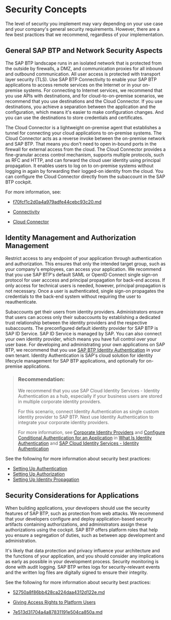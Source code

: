 <!-- loio951d36ce07324f919f74f52b0f9f9e0a -->

# Security Concepts

The level of security you implement may vary depending on your use case and your company's general security requirements. However, there are a few best practices that we recommend, regardless of your implementation.



<a name="loio951d36ce07324f919f74f52b0f9f9e0a__section_jp5_q4n_cgb"/>

## General SAP BTP and Network Security Aspects

The SAP BTP landscape runs in an isolated network that is protected from the outside by firewalls, a DMZ, and communication proxies for all inbound and outbound communication. All user access is protected with transport layer security \(TLS\). Use SAP BTP Connectivity to enable your SAP BTP applications to access remote services on the Internet or in your on-premise systems. For connecting to Internet services, we recommend that you use APIs with destinations, and for cloud-to-on-premise scenarios, we recommend that you use destinations and the Cloud Connector. If you use destinations, you achieve a separation between the application and the configuration, which means it's easier to make configuration changes. And you can use the destinations to store credentials and certificates.

The Cloud Connector is a lightweight on-premise agent that establishes a tunnel for connecting your cloud applications to on-premise systems. The Cloud Connector acts as a reverse invoke between the on-premise network and SAP BTP. That means you don't need to open in-bound ports in the firewall for external access from the cloud. The Cloud Connector provides a fine-granular access control mechanism, supports multiple protocols, such as RFC and HTTP, and can forward the cloud user identity using principal propagation. It enables users to log on to on-premise systems without logging in again by forwarding their logged-on identity from the cloud. You can configure the Cloud Connector directly from the subaccount in the SAP BTP cockpit.

For more information, see:

-   [f70fcf1c2d0a4a979adfe44cebc93c20.md](f70fcf1c2d0a4a979adfe44cebc93c20.md)

-    [Connectivity](https://help.sap.com/viewer/cca91383641e40ffbe03bdc78f00f681/Cloud/en-US/e54cc8fbbb571014beb5caaf6aa31280.html) 

-   [Cloud Connector](https://help.sap.com/viewer/cca91383641e40ffbe03bdc78f00f681/Cloud/en-US/e6c7616abb5710148cfcf3e75d96d596.html)




<a name="loio951d36ce07324f919f74f52b0f9f9e0a__section_jm5_1nw_jgb"/>

## Identity Management and Authorization Management

Restrict access to any endpoint of your application through authentication and authorization. This ensures that only the intended target group, such as your company's employees, can access your application. We recommend that you use SAP BTP's default SAML or OpenID Connect single sign-on protocol for user acccess and principal propagation for back-end access. If only access for technical users is needed, however, principal propagation is not necessary. Once a user is authenticated, single sign-on propagates the credentials to the back-end system without requiring the user to reauthenticate.

Subaccounts get their users from identity providers. Administrators ensure that users can access only their subaccounts by establishing a dedicated trust relationship between the identity providers and the respective subaccounts. The preconfigured default identity provider for SAP BTP is SAP ID Service. SAP ID Service is managed by SAP. You can also connect your own identity provider, which means you have full control over your user base. For developing and administrating your own applications on SAP BTP, we recommend that you use [SAP BTP Identity Authentication](https://help.sap.com/viewer/p/IDENTITY_AUTHENTICATION) in your own tenant. Identity Authentication is SAP's cloud solution for identity lifecycle management for SAP BTP applications, and optionally for on-premise applications.

> ### Recommendation:  
> We recommend that you use SAP Cloud Identity Services - Identity Authentication as a hub, especially if your business users are stored in multiple corporate identity providers.
> 
> For this scenario, connect Identity Authentication as single custom identity provider to SAP BTP. Next use Identity Authentication to integrate your corporate identity providers.
> 
> For more information, see [Corporate Identity Providers](https://help.sap.com/viewer/6d6d63354d1242d185ab4830fc04feb1/Cloud/en-US/19f3eca47db643b6aad448b5dc1075ad.html) and [Configure Conditional Authentication for an Application](https://help.sap.com/viewer/6d6d63354d1242d185ab4830fc04feb1/Cloud/en-US/0143dce88a604533ab5ab17e639fec09.html) in [What Is Identity Authentication](https://help.sap.com/viewer/6d6d63354d1242d185ab4830fc04feb1/Cloud/en-US/27882717f44b445fa287936c6f43dc1f.html) and [SAP Cloud Identity Services - Identity Authentication](https://help.sap.com/viewer/product/IDENTITY_AUTHENTICATION/Cloud/en-US)

See the following for more information about security best practices:

-   [Setting Up Authentication](Setting_Up_Authentication_1dbce9c.md)
-   [Setting Up Authorization](Setting_Up_Authorization_cb9f0ac.md)
-   [Setting Up Identity Propagation](Setting_Up_Identity_Propagation_12cf719.md)



<a name="loio951d36ce07324f919f74f52b0f9f9e0a__section_ex2_25n_cgb"/>

## Security Considerations for Applications

When building applications, your developers should use the security features of SAP BTP, such as protection from web attacks. We recommend that your developers configure and deploy application-based security artifacts containing authorizations, and administrators assign these authorizations using the cockpit. SAP BTP offers platform roles that help you ensure a segregation of duties, such as between app development and administration.

It's likely that data protection and privacy influence your architecture and the functions of your application, and you should consider any implications as early as possible in your development process. Security monitoring is done with audit logging. SAP BTP writes logs for security-relevant events and the written log files are digitally signed to ensure their integrity.

See the following for more information about security best practices:

-   [52750a8f86bb428ca224daa4312d122e.md](52750a8f86bb428ca224daa4312d122e.md)

-   [Giving Access Rights to Platform Users](Giving_Access_Rights_to_Platform_Users_a03d08e.md)
-   [7e513d31704a4a87831191e504ca850a.md](7e513d31704a4a87831191e504ca850a.md)


